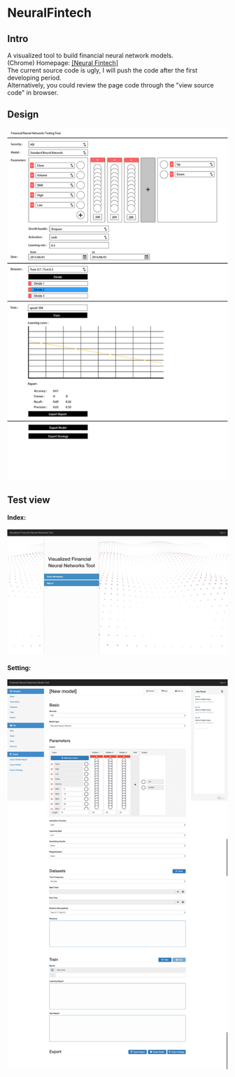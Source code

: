 # NeuralFintech

## Intro  
A visualized tool to build financial neural network models.  
(Chrome) Homepage: [[Neural Fintech]](http://www.neuralfintech.com/)  
The current source code is ugly, I will push the code after the first developing period.   
Alternatively, you could review the page code through the "view source code" in browser.  
  
  
## Design  
![design](https://github.com/curme/NeuralFintech/blob/master/doc/images/design.jpg) 
  


## Test view  
#### Index:  
![index](https://github.com/curme/NeuralFintech/blob/master/doc/images/index.png)  
#### Setting:
![setting](https://github.com/curme/NeuralFintech/blob/master/doc/images/setting-model.png)  

